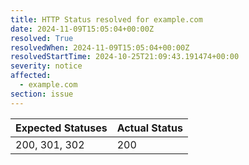 ```yaml
---
title: HTTP Status resolved for example.com
date: 2024-11-09T15:05:04+00:00Z
resolved: True
resolvedWhen: 2024-11-09T15:05:04+00:00Z
resolvedStartTime: 2024-10-25T21:09:43.191474+00:00
severity: notice
affected:
  - example.com
section: issue
---
```


| Expected Statuses | Actual Status  |
|-------------------|----------------|
| 200, 301, 302 | 200 |
